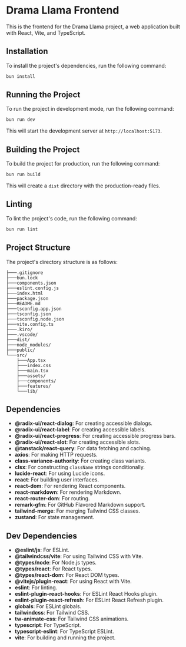 # Drama Llama Frontend

This is the frontend for the Drama Llama project, a web application built with React, Vite, and TypeScript.

## Installation

To install the project's dependencies, run the following command:

```bash
bun install
```

## Running the Project

To run the project in development mode, run the following command:

```bash
bun run dev
```

This will start the development server at `http://localhost:5173`.

## Building the Project

To build the project for production, run the following command:

```bash
bun run build
```

This will create a `dist` directory with the production-ready files.

## Linting

To lint the project's code, run the following command:

```bash
bun run lint
```

## Project Structure

The project's directory structure is as follows:

```
├───.gitignore
├───bun.lock
├───components.json
├───eslint.config.js
├───index.html
├───package.json
├───README.md
├───tsconfig.app.json
├───tsconfig.json
├───tsconfig.node.json
├───vite.config.ts
├───.kiro/
├───.vscode/
├───dist/
├───node_modules/
├───public/
└───src/
    ├───App.tsx
    ├───index.css
    ├───main.tsx
    ├───assets/
    ├───components/
    ├───features/
    └───lib/
```

## Dependencies

- **@radix-ui/react-dialog**: For creating accessible dialogs.
- **@radix-ui/react-label**: For creating accessible labels.
- **@radix-ui/react-progress**: For creating accessible progress bars.
- **@radix-ui/react-slot**: For creating accessible slots.
- **@tanstack/react-query**: For data fetching and caching.
- **axios**: For making HTTP requests.
- **class-variance-authority**: For creating class variants.
- **clsx**: For constructing `className` strings conditionally.
- **lucide-react**: For using Lucide icons.
- **react**: For building user interfaces.
- **react-dom**: For rendering React components.
- **react-markdown**: For rendering Markdown.
- **react-router-dom**: For routing.
- **remark-gfm**: For GitHub Flavored Markdown support.
- **tailwind-merge**: For merging Tailwind CSS classes.
- **zustand**: For state management.

## Dev Dependencies

- **@eslint/js**: For ESLint.
- **@tailwindcss/vite**: For using Tailwind CSS with Vite.
- **@types/node**: For Node.js types.
- **@types/react**: For React types.
- **@types/react-dom**: For React DOM types.
- **@vitejs/plugin-react**: For using React with Vite.
- **eslint**: For linting.
- **eslint-plugin-react-hooks**: For ESLint React Hooks plugin.
- **eslint-plugin-react-refresh**: For ESLint React Refresh plugin.
- **globals**: For ESLint globals.
- **tailwindcss**: For Tailwind CSS.
- **tw-animate-css**: For Tailwind CSS animations.
- **typescript**: For TypeScript.
- **typescript-eslint**: For TypeScript ESLint.
- **vite**: For building and running the project.